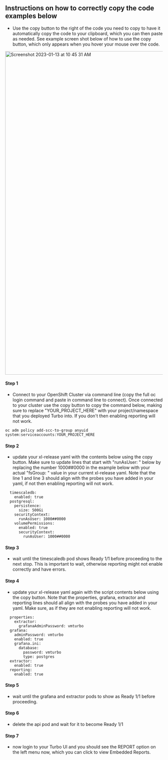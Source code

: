 ## Instructions on how to correctly copy the code examples below
- Use the copy button to the right of the code you need to copy to have it automatically copy the code to your clipboard, which you can then paste as needed.  See example screen shot below of how to use the copy button, which only appears when you hover your mouse over the code.
<img width="1033" alt="Screenshot 2023-01-13 at 10 45 31 AM" src="https://user-images.githubusercontent.com/53303655/212361132-5cc283af-adc2-4d6e-aac0-c8513ae5b9c6.png">

#### Step 1
- Connect to your OpenShift Cluster via command line (copy the full oc login command and paste in command line to connect).  Once connected to your cluster use the copy button to copy the command below, making sure to replace "YOUR_PROJECT_HERE" with your project/namespace that you deployed Turbo into.  If you don't then enabling reporting will not work.
```
oc adm policy add-scc-to-group anyuid system:serviceaccounts:YOUR_PROJECT_HERE
```

#### Step 2
- update your xl-release yaml with the contents below using the copy button.  Make sure to update lines that start with "runAsUser: " below by replacing the number 1000##0000 in the example below with your actual "fsGroup: " value in your current xl-release yaml.  Note that the line 1 and line 3 should align with the probes you have added in your yaml, if not then enabling reporting will not work.
```
  timescaledb:
    enabled: true
  postgresql:
    persistence:
      size: 500Gi
    securityContext:
      runAsUser: 1000##0000
    volumePermissions:
      enabled: true
      securityContext:
        runAsUser: 1000##0000
```

#### Step 3
- wait until the timescaledb pod shows Ready 1/1 before proceeding to the next stop.  This is important to wait, otherwise reporting might not enable correctly and have errors.

#### Step 4
- update your xl-release yaml again with the script contents below using the copy button.  Note that the properties, grafana, extractor and reporting lines should all align with the probes you have added in your yaml.  Make sure, as if they are not enabling reporting will not work.
```
  properties:
    extractor:
      grafanaAdminPassword: vmturbo
  grafana:
    adminPassword: vmturbo
    enabled: true
    grafana.ini:
      database:
        password: vmturbo
        type: postgres
  extractor:
    enabled: true
  reporting:
    enabled: true
```

#### Step 5
- wait until the grafana and extractor pods to show as Ready 1/1 before proceeding.

#### Step 6
- delete the api pod and wait for it to become Ready 1/1

#### Step 7
- now login to your Turbo UI and you should see the REPORT option on the left menu now, which you can click to view Embedded Reports.
